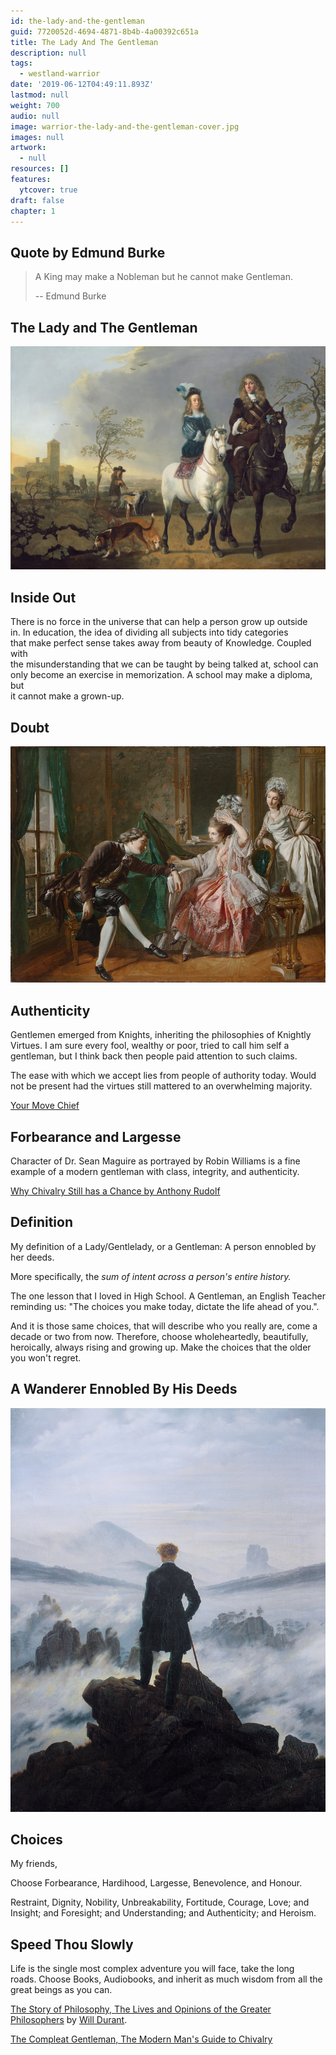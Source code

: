 ```yaml
---
id: the-lady-and-the-gentleman
guid: 7720052d-4694-4871-8b4b-4a00392c651a
title: The Lady And The Gentleman
description: null
tags:
  - westland-warrior
date: '2019-06-12T04:49:11.893Z'
lastmod: null
weight: 700
audio: null
image: warrior-the-lady-and-the-gentleman-cover.jpg
images: null
artwork:
  - null
resources: []
features:
  ytcover: true
draft: false
chapter: 1
---
```


## Quote by Edmund Burke

> A King may make a Nobleman but he cannot make Gentleman.
>
> \-- Edmund Burke

## The Lady and The Gentleman

![The Lady and The Gentleman](files/gentleman.jpg)

## Inside Out

There is no force in the universe that can help a person grow up outside\
in. In education, the idea of dividing all subjects into tidy categories\
that make perfect sense takes away from beauty of Knowledge. Coupled with\
the misunderstanding that we can be taught by being talked at, school can\
only become an exercise in memorization. A school may make a diploma, but\
it cannot make a grown-up.

## Doubt

![Doubt](files/doubt.jpg)

## Authenticity

Gentlemen emerged from Knights, inheriting the philosophies of Knightly\
Virtues. I am sure every fool, wealthy or poor, tried to call him self a\
gentleman, but I think back then people paid attention to such claims.

The ease with which we accept lies from people of authority today. Would\
not be present had the virtues still mattered to an overwhelming majority.

[Your Move Chief](https://www.youtube.com/watch?v=oRG2jlQWCsY "Play Video")

## Forbearance and Largesse

Character of Dr. Sean Maguire as portrayed by Robin Williams is a fine\
example of a modern gentleman with class, integrity, and authenticity.

[Why Chivalry Still has a Chance by Anthony Rudolf](https://www.youtube.com/watch?v=VLAM6YxV_gA "Play Video")

## Definition

My definition of a Lady/Gentlelady, or a Gentleman: A person ennobled by\
her deeds.

More specifically, the *sum of intent across a person's entire history.*

The one lesson that I loved in High School. A Gentleman, an English Teacher\
reminding us: "The choices you make today, dictate the life ahead of you.".

And it is those same choices, that will describe who you really are, come a\
decade or two from now. Therefore, choose wholeheartedly, beautifully,\
heroically, always rising and growing up. Make the choices that the older\
you won't regret.

## A Wanderer Ennobled By His Deeds

![A Wanderer Ennobled By His Deeds](files/wanderer.jpg)

## Choices

My friends,

Choose Forbearance, Hardihood, Largesse, Benevolence, and Honour.

Restraint, Dignity, Nobility, Unbreakability, Fortitude, Courage, Love; and\
Insight; and Foresight; and Understanding; and Authenticity; and Heroism.

## Speed Thou Slowly

Life is the single most complex adventure you will face, take the long\
roads. Choose Books, Audiobooks, and inherit as much wisdom from all the\
great beings as you can.

[The Story of Philosophy, The Lives and Opinions of the Greater Philosophers](https://www.audible.com/pd/The-Story-of-Philosophy-Audiobook/B0044EQEIA) by [Will Durant](https://en.wikipedia.org/wiki/Will_Durant).

[The Compleat Gentleman, The Modern Man's Guide to Chivalry](https://www.audible.com/pd/The-Compleat-Gentleman-Audiobook/B002V5GZ4W)
